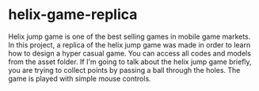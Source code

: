 # helix-game-replica
Helix jump game is one of the best selling games in mobile game markets. In this project, a replica of the helix jump game was made in order to learn how to design a hyper casual game.
You can access all codes and models from the asset folder.
If I'm going to talk about the helix jump game briefly, you are trying to collect points by passing a ball through the holes. The game is played with simple mouse controls.
